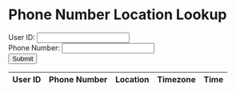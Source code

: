 <html>
  <head>
    <title>Phone Number Location Lookup</title>
  </head>
  <body>
    <h1>Phone Number Location Lookup</h1>
    <form id="phone-form">
      <label for="user_id">User ID:</label>
      <input type="text" id="user_id" name="user_id" required><br>
      <label for="phone_number">Phone Number:</label>
      <input type="text" id="phone_number" name="phone_number" required><br>
      <button type="submit" id="submit-btn">Submit</button>
    </form>
    <div id="result"></div>
    <table id="phone-table">
        <thead>
            <tr>
                <th>User ID</th>
                <th>Phone Number</th>
                <th>Location</th>
                <th>Timezone</th>
                <th>Time</th>
            </tr>
        </thead>
        <tbody>
        </tbody>
    </table>
    <script>
      const form = document.getElementById('phone-form');
      const result = document.getElementById('result');
      const submitBtn = document.getElementById('submit-btn');
      const tableBody = document.querySelector('#phone-table tbody');
      // Function to fetch data from API and populate table
      function populateTable() {
        fetch('https://jasj-inventory.duckdns.org/api/phone')
            .then(response => response.json())
            .then(data => {
                // Clear existing rows from table
                tableBody.innerHTML = '';
                // Add each row of data to the table
                data.forEach(row => {
                    // Create a new table row
                    const tableRow = document.createElement('tr');
                    // Add the data to the row
                    const userIdCell = document.createElement('td');
                    userIdCell.textContent = row[0];
                    tableRow.appendChild(userIdCell);
                    const phoneNumberCell = document.createElement('td');
                    phoneNumberCell.textContent = row[1];
                    tableRow.appendChild(phoneNumberCell);
                    const locationCell = document.createElement('td');
                    locationCell.textContent = row[2];
                    tableRow.appendChild(locationCell);
                    const timezoneCell = document.createElement('td');
                    timezoneCell.textContent = row[3];
                    tableRow.appendChild(timezoneCell);
                    const timeCell = document.createElement('td');
                    timeCell.textContent = row[4];
                    tableRow.appendChild(timeCell);
                    // Add the row to the table body
                    tableBody.appendChild(tableRow);
                });
            });
      }
      // Call the populateTable function once when the page loads
      populateTable();
      form.addEventListener('submit', async (event) => {
        event.preventDefault();
        const formData = new FormData(event.target);
        try {
          const response = await fetch('/submit', {
            method: 'POST',
            body: formData
          });
          if (!response.ok) {
            throw new Error('Network response was not ok');
          }
